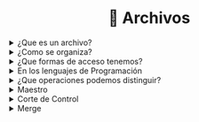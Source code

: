 <h1 align="center">📂 Archivos</h1>

 <details ><summary >¿Que es un archivo?</summary> <blockquote>

### Motivacion

Los datos que necesitan ser preservados más alla de la ejecución de un argoritmo deben residir en archivos. Para que esto suceda, un archivo no puede residir en la memoria RAM, sino que debe estar en dispositivos de almacenamiento permanente de información. El ejemplo es un disco rígido

### Definición

Un archivo es una estructura homogénea. Estos se caracterizan por el crecimiento y las modificaciones que se efectúan. El crecimiento indica la incorporación de nuevos elementos, y las modificaciones involucran alterar datos contenidos en el archivo, o quitarlos.

</details>



<!--_______________________________________________________-->

<details><summary> ¿Como se organiza? </summary><blockquote>
<br>

Secuencia de Bytes 

- Archivos de texto
- Se leen o recuperan caracteres
- No hay formato previo
- Una palabra se termina por un conjunto de caracteres que termina con blanco. Pero eso es una `convención`

Conjunto de Registros 

- Hay estructura.
- Los registros pueden estar conformados por campos.




</details>

<!--_______________________________________________________-->

<details><summary>¿Que formas de acceso tenemos?</summary><blockquote>
<br>

<details><summary> Secuencial Fisico </summary><blockquote>

El acceso a cada elemento de datos se realiza luego de haber accedido a su inmediato anterior. El recorrido es, entonces, desde el primero hasta el último de los elementos, siguiendo el orden físico de estos.

</blockquote></details>

<details><summary> Secuencial Indizado (Lógico) </summary><blockquote>

El acceso a los elementos es un archivo se realiza teniendo presente algún tipo de organización previa, sin tener en cuenta el orden físico.

### Ejemplo

Suponga que se dispone de un archivo con los nombres de los empleados de una empresa. Los datos de dicho archivo están almacenados en el orden en el cual fueron ingresados; sin embargo, a partir de un acceso secuencial indizado, es posible recuperar los datos en forma ordenada, es decir, como si hubiesen sido ingresados alfabéticamente.

</blockquote></details>

<details><summary> Directo </summary><blockquote>

Es posible recuperar un elemento de datos de un archivo con un solo acceso, conociendo sus características, más allá de que exista un orden físico o lógico predeterminado

</blockquote></details>



</details>

<!--
<details><summary>¿De que tipos disponemos?</summary><blockquote>


- Serie: Cada registro es accesible solo luego de procesar su antecesor, simples de acceder. En archivos (Acceso secuencial)

- Secuencial (los registros): Son accesibles en orden de alguna clave. En Indices y Arboles(Acceso indizado)

- Directo: Se accede al registro deseado. En Hashing (Acceso directo)

</blockquote></details>

</details>-->

<!--_______________________________________________________-->

<details><summary>En los lenguajes de Programación</summary><blockquote>

<details><summary> Archivos Fisicos </summary><blockquote>

x
y
z
</blockquote></details>

<details><summary> Archivos Logicos </summary><blockquote>

x
y
z
</blockquote></details>

</details>

<!--_______________________________________________________-->

<details><summary>¿Que operaciones podemos distinguir?</summary><blockquote><br>

<details><summary>Iniciales </summary><blockquote>

### Definir (assign)

El sistema operativo de la computadora es el responsable de la administración del archivo en disco. El algoritmo utiliza un tipo de datos `file`, que representa el nombre logico. Se debe indicar que el archivo logico se corresponde con el archivo fisico (que es administrado por el SO).

```Pas
program Definir;
type 
    numero = file of integer;    
Var 
    nombre_fisico:string;
    nombre_logico:numero;
begin
    nombre_fisico: 'archivo.data';
    assign (nombre_logico, nombre_fisico);
End.
```
`nombre_logico` es la variable definida por el algoritmo y `nombre_fisico` es una cadena de caracteres que representa el nombre donde quedará (o ya se encuentra) el archivo y el nombre del mismo

### Abrir para operar (reset/rewrite)

Para operar con un archivo desde un algoritmo, se debe realizar la apertura.

```Pas
program Definir;
type 
    numero = file of integer;    
Var 
    nombre_fisico:string;
    nombre_logico:numero;
begin
    nombre_fisico: 'archivo.data';
    assign (nombre_logico, nombre_fisico);
    rewrite(nombre_logico)
    reset(nombre_logico)
End.
```

La operación `rewrite` indica que el archivo va a ser creado y, por lo tanto, la única operación válida sobre el mismo es **escribir** información.

La operación `reset` indica que el archivo ya existe y , por lo tanto, las operaciones válidas sobre el mismo son **lectura/escritura** de información.

### Cierre de archivos

Una vez finalizada la operatoria sobre un archivo, el mismo debe ser cerrado. Cerrar un archivo supone una serie de eventos:

- Transferir definitivamente la información volcada sobre el archivo a disco, es decir, transferir el buffer a disco.

`close(nombre_logico);`

</details>

<details><summary>Basicas</summary><blockquote>

### Lectura y Escritura

```Pas
read(nombre_logico, var_dato);
write(nombre_logico, var_dato);
```
En ambos casos, el **nombre_logico**, es nuestra variable del archivo en donde queremos leer/escribir. La variable **var_dato** y el tipo de dato de los elementos del archivo **nombre_logico** deben coincidir. Además, en caso de que tratemos con registros, no es necesaria la lectura/escritura campo a campo.

</details>

<details><summary>Adicionales</summary><blockquote>

<br>

<details><summary>Controlar el fin</summary>

Para poder recorrer un archivo de datos existente, se debe realizar la lectura de cada uno de sus elementos (Ya que son de acceso secuencial). De esta forma, los datos son obtenidos en el orden en el que fueron ingresados 

</details>

<details><summary>Ir a un lugar especifico</summary>


</details>

<details><summary>Saber la cantidad de registros</summary>


</details>

<details><summary>Saber la posición de trabajo actual</summary>


</details>

</details>

</details>

<!--_______________________________________________________-->

<details><summary>Maestro</summary>


</details>

<details><summary>Corte de Control</summary>


</details>

<details><summary>Merge</summary>


</details>




<!--

## Nested

<details><summary> root </summary><blockquote>

<details><summary> bin </summary><blockquote>

<details><summary> nest1 </summary><blockquote>

~~~
a
b
c
~~~
</blockquote></details>
<details><summary> nest2 </summary><blockquote>

a
b
c
</blockquote></details>

~~~
file1
file2
file3
~~~
</blockquote></details>

<details><summary> boot </summary><blockquote>

x
y
z
</blockquote></details>

<details><summary> dev </summary><blockquote>

p
q
r
</blockquote></details>

<details><summary> etc </summary><blockquote>

e
t
c
</blockquote></details>

<details><summary> home </summary><blockquote>

me
you
everyone
</blockquote></details>

<details><summary> lib </summary><blockquote>

lib
er
ate
</blockquote></details>

</blockquote></details>


</details>

-->


